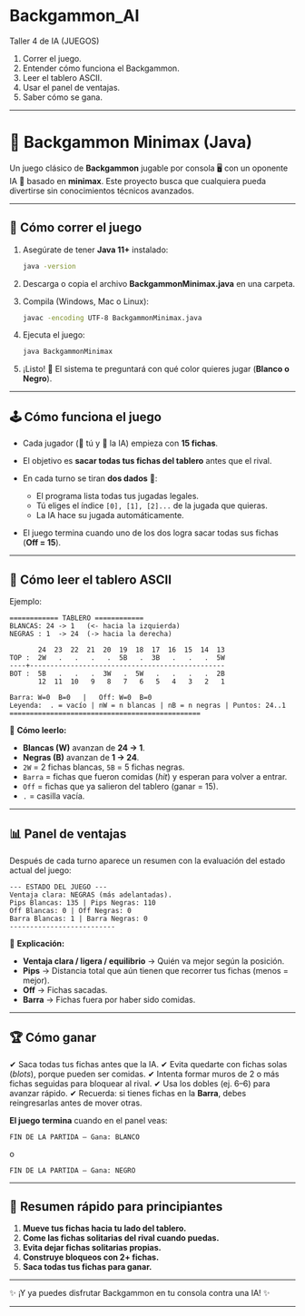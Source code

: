 # Backgammon_AI
Taller 4 de IA (JUEGOS)


1. Correr el juego.
2. Entender cómo funciona el Backgammon.
3. Leer el tablero ASCII.
4. Usar el panel de ventajas.
5. Saber cómo se gana.

---

# 🎲 Backgammon Minimax (Java)

Un juego clásico de **Backgammon** jugable por consola 🖥️ con un oponente IA 🤖 basado en **minimax**.
Este proyecto busca que cualquiera pueda divertirse sin conocimientos técnicos avanzados.

---

## 🚀 Cómo correr el juego

1. Asegúrate de tener **Java 11+** instalado:

   ```bash
   java -version
   ```

2. Descarga o copia el archivo **BackgammonMinimax.java** en una carpeta.

3. Compila (Windows, Mac o Linux):

   ```bash
   javac -encoding UTF-8 BackgammonMinimax.java
   ```

4. Ejecuta el juego:

   ```bash
   java BackgammonMinimax
   ```

5. ¡Listo! 🎉 El sistema te preguntará con qué color quieres jugar (**Blanco o Negro**).

---

## 🕹️ Cómo funciona el juego

* Cada jugador (👤 tú y 🤖 la IA) empieza con **15 fichas**.
* El objetivo es **sacar todas tus fichas del tablero** antes que el rival.
* En cada turno se tiran **dos dados** 🎲:

  * El programa lista todas tus jugadas legales.
  * Tú eliges el índice `[0], [1], [2]...` de la jugada que quieras.
  * La IA hace su jugada automáticamente.
* El juego termina cuando uno de los dos logra sacar todas sus fichas (**Off = 15**).

---

## 🧾 Cómo leer el tablero ASCII

Ejemplo:

```
============ TABLERO ============
BLANCAS: 24 -> 1   (<- hacia la izquierda)
NEGRAS : 1  -> 24  (-> hacia la derecha)

       24  23  22  21  20  19  18  17  16  15  14  13
TOP :  2W   .   .   .   .  5B   .  3B   .   .   .  5W
----+------------------------------------------------
BOT :  5B   .   .   .  3W   .  5W   .   .   .   .  2B
       12  11  10   9   8   7   6   5   4   3   2   1

Barra: W=0  B=0   |   Off: W=0  B=0
Leyenda:  . = vacío | nW = n blancas | nB = n negras | Puntos: 24..1
===============================================
```

📌 **Cómo leerlo:**

* **Blancas (W)** avanzan de **24 → 1**.
* **Negras (B)** avanzan de **1 → 24**.
* `2W` = 2 fichas blancas, `5B` = 5 fichas negras.
* `Barra` = fichas que fueron comidas (*hit*) y esperan para volver a entrar.
* `Off` = fichas que ya salieron del tablero (ganar = 15).
* `.` = casilla vacía.

---

## 📊 Panel de ventajas

Después de cada turno aparece un resumen con la evaluación del estado actual del juego:

```
--- ESTADO DEL JUEGO ---
Ventaja clara: NEGRAS (más adelantadas).
Pips Blancas: 135 | Pips Negras: 110
Off Blancas: 0 | Off Negras: 0
Barra Blancas: 1 | Barra Negras: 0
--------------------------
```

📌 **Explicación:**

* **Ventaja clara / ligera / equilibrio** → Quién va mejor según la posición.
* **Pips** → Distancia total que aún tienen que recorrer tus fichas (menos = mejor).
* **Off** → Fichas sacadas.
* **Barra** → Fichas fuera por haber sido comidas.

---

## 🏆 Cómo ganar

✔ Saca todas tus fichas antes que la IA.
✔ Evita quedarte con fichas solas (*blots*), porque pueden ser comidas.
✔ Intenta formar muros de 2 o más fichas seguidas para bloquear al rival.
✔ Usa los dobles (ej. 6–6) para avanzar rápido.
✔ Recuerda: si tienes fichas en la **Barra**, debes reingresarlas antes de mover otras.

**El juego termina** cuando en el panel veas:

```
FIN DE LA PARTIDA — Gana: BLANCO
```

o

```
FIN DE LA PARTIDA — Gana: NEGRO
```

---

## 🎯 Resumen rápido para principiantes

1. **Mueve tus fichas hacia tu lado del tablero.**
2. **Come las fichas solitarias del rival cuando puedas.**
3. **Evita dejar fichas solitarias propias.**
4. **Construye bloqueos con 2+ fichas.**
5. **Saca todas tus fichas para ganar.**

---

✨ ¡Y ya puedes disfrutar Backgammon en tu consola contra una IA! ✨

---


